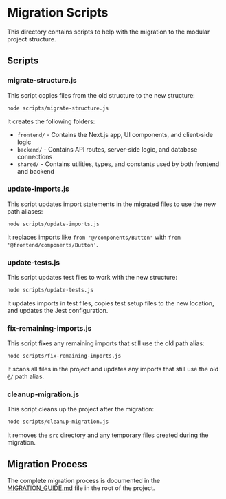 # Migration Scripts

This directory contains scripts to help with the migration to the modular project structure.

## Scripts

### migrate-structure.js

This script copies files from the old structure to the new structure:

```bash
node scripts/migrate-structure.js
```

It creates the following folders:
- `frontend/` - Contains the Next.js app, UI components, and client-side logic
- `backend/` - Contains API routes, server-side logic, and database connections
- `shared/` - Contains utilities, types, and constants used by both frontend and backend

### update-imports.js

This script updates import statements in the migrated files to use the new path aliases:

```bash
node scripts/update-imports.js
```

It replaces imports like `from '@/components/Button'` with `from '@frontend/components/Button'`.

### update-tests.js

This script updates test files to work with the new structure:

```bash
node scripts/update-tests.js
```

It updates imports in test files, copies test setup files to the new location, and updates the Jest configuration.

### fix-remaining-imports.js

This script fixes any remaining imports that still use the old path alias:

```bash
node scripts/fix-remaining-imports.js
```

It scans all files in the project and updates any imports that still use the old `@/` path alias.

### cleanup-migration.js

This script cleans up the project after the migration:

```bash
node scripts/cleanup-migration.js
```

It removes the `src` directory and any temporary files created during the migration.

## Migration Process

The complete migration process is documented in the [MIGRATION_GUIDE.md](../MIGRATION_GUIDE.md) file in the root of the project.
